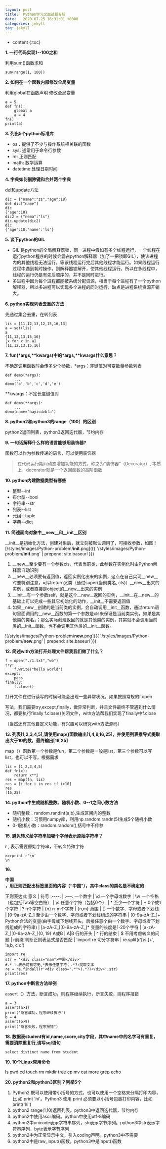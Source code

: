 ```yaml
---
layout: post
title:  Python学习之面试题专辑
date:   2020-07-25 16:31:01 +0800
categories: jekyll
tag: jekyll
---
```


* content
{:toc}

**1. 一行代码实现1--100之和**

利用sum()函数求和

`sum(range(1, 100))`


**2. 如何在一个函数内部修改全局变量**

利用global在函数声明 修改全局变量
```
a = 5
def fn():
    global a
    a = 4
fn()
print(a)
```

**3. 列出5个python标准库**
- os：提供了不少与操作系统相关联的函数
- sys: 通常用于命令行参数
- re: 正则匹配
- math: 数学运算
- datetime:处理日期时间

**4. 字典如何删除键和合并两个字典**

del和update方法
```
dic = {"name":"zs","age":18}
del dic["name"]
dic
{'age':18}
dic2 = {"nema":"ls"}
dic.update(dic2)
dic
{'age':18,'name':'ls'}
```

**5. 谈下python的GIL**

- GIL 是python的全局解释器锁，同一进程中假如有多个线程运行，一个线程在运行python程序的时候会霸占python解释器（加了一把锁即GIL），使该进程内的其他线程无法运行，等该线程运行完后其他线程才能运行。如果线程运行过程中遇到耗时操作，则解释器锁解开，使其他线程运行。所以在多线程中，线程的运行仍是有先后顺序的，并不是同时进行。
- 多进程中因为每个进程都能被系统分配资源，相当于每个进程有了一个python解释器，所以多进程可以实现多个进程的同时运行，缺点是进程系统资源开销大。

**6. python实现列表去重的方法**

先通过集合去重，在转列表
```
lis = [11,12,13,12,15,16,13]
a = set(lis)
a
{11,12,13,15,16}
[x for x in a]
[11,12,13,15,16]
```

**7. fun(\*args,\*\*kwargs)中的\*args,\*\*kwargs什么意思？**

不确定调用函数时会传多少个参数，*args：非键值对可变数量参数列表
```
def demo(*args):
    ...
demo('a','b','c','d','e')
```
**kwargs：不定长度键值对
```
def demo(**args):
    ...
demo(name='hayisdvbfa')
```

**8. python2和python3的range（100）的区别**

python2返回列表，python3返回迭代器，节约内存

**9. 一句话解释什么样的语言能够用装饰器?**

函数可以作为参数传递的语言，可以使用装饰器
>在代码运行期间动态增加功能的方式，称之为“装饰器”（Decorator）, 本质上，decorator就是一个返回函数的高阶函数

**10. python内建数据类型有哪些**

- 整型--int
- 布尔型--bool
- 字符串--str
- 列表--list
- 元组--tuple
- 字典--dict

**11. 简述面向对象中__new__和__init__区别**

__init__是初始化方法，创建对象后，就立刻被默认调用了，可接收参数，如图
![/styles/images/Python-problem/__init__.png]({{ '/styles/images/Python-problem/__init__.png' | prepend: site.baseurl  }})

1. __new__至少要有一个参数cls，代表当前类，此参数在实例化时由Python解释器自动识别
2. __new__必须要有返回值，返回实例化出来的实例，这点在自己实现__new__时要特别注意，可以return父类（通过super(当前类名, cls)）__new__出来的实例，或者直接是object的__new__出来的实例
3. __init__有一个参数self，就是这个__new__返回的实例，__init__在__new__的基础上可以完成一些其它初始化的动作，__init__不需要返回值
4. 如果__new__创建的是当前类的实例，会自动调用__init__函数，通过return语句里面调用的__new__函数的第一个参数是cls来保证是当前类实例，如果是其他类的类名，；那么实际创建返回的就是其他类的实例，其实就不会调用当前类的__init__函数，也不会调用其他类的__init__函数。

![/styles/images/Python-problem/__new__.png]({{ '/styles/images/Python-problem/__new__.png' | prepend: site.baseurl  }})

**12. 简述with方法打开处理文件帮我我们做了什么？**
```
f = open("./1.txt","wb")
try:
    f.write("hello world")
except:
    pass
finally:
    f.close()
```
打开文件在进行读写的时候可能会出现一些异常状况，如果按照常规的f.open

写法，我们需要try,except,finally，做异常判断，并且文件最终不管遇到什么情况，都要执行finally f.close()关闭文件，with方法帮我们实现了finally中f.close

（当然还有其他自定义功能，有兴趣可以研究with方法源码）

**13. 列表[1,2,3,4,5],请使用map()函数输出[1,4,9,16,25]，并使用列表推导式提取出大于10的数，最终输出[16,25]**

map（）函数第一个参数是fun，第二个参数是一般是list，第三个参数可以写list，也可以不写，根据需求
```
lis = [1,2,3,4,5]
def fn(x):
    return x**2
res = map(fn, lis)
res = [i for i in res if i>10]
res
[16,25]
```

**14. python中生成随机整数、随机小数、0--1之间小数方法**

- 随机整数：random.randint(a,b),生成区间内的整数
- 随机小数：习惯用numpy库，利用np.random.randn(5)生成5个随机小数
- 0-1随机小数：random.random(),括号中不传参

**15. 避免转义给字符串加哪个字母表示原始字符串？**

r , 表示需要原始字符串，不转义特殊字符
```
>>>print r'\n'
\n
```

**16. <div class="nam">中国</div>，用正则匹配出标签里面的内容（“中国”），其中class的类名是不确定的**

正则表达式
意义 | 符号
:----: | :---:
一个数字 | \d
一个字母或数字 | \w
一个空格 （也包括Tab等空白符） | \s
任意个字符（包括0个） | *
至少一个字符 | +
0个或1个字符 | ?
n个字符 | {n}
n-m个字符 | {n,m}
范围 | []
一个数字、字母或者下划线 | [0-9a-zA-Z\_]
至少由一个数字、字母或者下划线组成的字符串 | [0-9a-zA-Z\_]+
Python合法的变量(由字母或下划线开头，后接任意个由一个数字、字母或者下划线组成的字符串) | [a-zA-Z\_][0-9a-zA-Z\_]*
变量的长度是1-20个字符 | [a-zA-Z\_][0-9a-zA-Z\_]{0, 19}
A或B | A|B
行的开头 | ^
行的结束 | $
不用考虑转义的问题 | r前缀
判断正则表达式是否匹配 | 'import re
切分字符串 | re.split(r'[\s\,]+', 'a,b, c d')
```
import re
str = '<div class="nam">中国</div>'
#.* :.表示可有可无,*表示任意字符；.*?:提取文本
re = re.findall(r'<div class=".*">(.*?)</div>',str)
print(res)
```
**17. python中断言方法举例**

assert（）方法，断言成功，则程序继续执行，断言失败，则程序报错
```
a = 3
assert(a>1)
print('断言成功，程序继续执行')
b = 4
assert(b>9)
print("断言失败，程序报错")
```
**18. 数据表student有id,name,score,city字段，其中name中的名字可有重复，需要消除重复行,请写sql语句**

`select distinct name from student`

**19. 10个Linux常用命令**

ls pwd cd touch rm mkdir tree cp mv cat more grep echo

**20. python2和python3区别？列举5个**

1. Python2 既可以使用带小括号的方式，也可以使用一个空格来分隔打印内容，比 如 print 'hi'。Python3 使用 print 必须要以小括号包裹打印内容，比如 print('hi')
2. python2 range(1,10)返回列表。python3中返回迭代器，节约内存
3. python2中使用ascii编码。python中使用utf-8编码
4. python2中unicode表示字符串序列，str表示字节序列。python3中str表示字符串序列，byte表示字节序列
5. python2中为正常显示中文，引入coding声明。python3中不需要
6. python2中是raw_input()函数。python3中是input()函数























